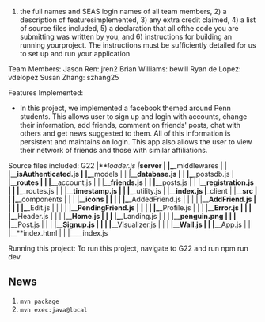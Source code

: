 1. the full names and SEAS login names of all team members, 2) a description of featuresimplemented, 3) any extra credit claimed, 4) a list of source files included, 5) a declaration that all ofthe code you are submitting was written by you, and 6) instructions for building an running yourproject. The instructions must be sufficiently detailed for us to set up and run your application

Team Members:
Jason Ren: jren2
Brian Williams: bewill
Ryan de Lopez: vdelopez
Susan Zhang: szhang25

Features Implemented:

- In this project, we implemented a facebook themed around Penn students. This allows user to sign up and login
  with accounts, change their information, add friends, comment on friends' posts, chat with others and
  get news suggested to them. All of this information is persistent and maintains on login. This app also allows
  the user to view their network of friends and those with similar affiliations.

Source files included:
G22
|**_loader.js
|_**server
| |\_**\_middlewares
| | |\_\_**isAuthenticated.js
| |\_**\_models
| | |\_\_**database.js
| | |\_**\_postsdb.js
| |\_\_**routes
| | |\_**\_account.js
| | |\_\_**friends.js
| | |\_**\_posts.js
| | |\_\_**registration.js
| | |\_**\_routes.js
| | |\_\_**timestamp.js
| | |\_**\_utility.js
| |\_\_**index.js
|**\_client
| |\_\_**src
| | |\_**\_components
| | | |\_\_**icons
| | | | |\_**\_AddedFriend.js
| | | | |\_\_**AddFriend.js
| | | | |\_**\_Edit.js
| | | | |\_\_**PendingFriend.js
| | | | |\_**\_Profile.js
| | | |\_\_**Error.js
| | | |\_**\_Header.js
| | | |\_\_**Home.js
| | | |\_**\_Landing.js
| | | |\_\_**penguin.png
| | | |\_**\_Post.js
| | | |\_\_**Signup.js
| | | |\_**\_Visualizer.js
| | | |\_\_**Wall.js
| | |\_**\_App.js
| | |\_\_**index.html
| | |\_\_\_\_index.js

Running this project:
To run this project, navigate to G22 and run npm run dev.

## News
1. `mvn package`
2. `mvn exec:java@local`